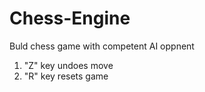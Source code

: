 # Chess-Engine
 Buld chess game with competent AI oppnent

 1. "Z" key undoes move
 2. "R" key resets game
